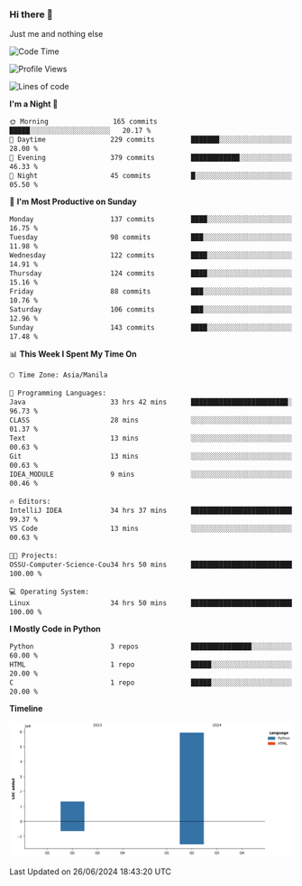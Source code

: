 ### Hi there 👋

Just me and nothing else


<!--START_SECTION:waka-->
![Code Time](http://img.shields.io/badge/Code%20Time-441%20hrs%2026%20mins-blue)

![Profile Views](http://img.shields.io/badge/Profile%20Views-24-blue)

![Lines of code](https://img.shields.io/badge/From%20Hello%20World%20I%27ve%20Written-7.3%20million%20lines%20of%20code-blue)

**I'm a Night 🦉** 

```text
🌞 Morning                165 commits         █████░░░░░░░░░░░░░░░░░░░░   20.17 % 
🌆 Daytime                229 commits         ███████░░░░░░░░░░░░░░░░░░   28.00 % 
🌃 Evening                379 commits         ████████████░░░░░░░░░░░░░   46.33 % 
🌙 Night                  45 commits          █░░░░░░░░░░░░░░░░░░░░░░░░   05.50 % 
```
📅 **I'm Most Productive on Sunday** 

```text
Monday                   137 commits         ████░░░░░░░░░░░░░░░░░░░░░   16.75 % 
Tuesday                  98 commits          ███░░░░░░░░░░░░░░░░░░░░░░   11.98 % 
Wednesday                122 commits         ████░░░░░░░░░░░░░░░░░░░░░   14.91 % 
Thursday                 124 commits         ████░░░░░░░░░░░░░░░░░░░░░   15.16 % 
Friday                   88 commits          ███░░░░░░░░░░░░░░░░░░░░░░   10.76 % 
Saturday                 106 commits         ███░░░░░░░░░░░░░░░░░░░░░░   12.96 % 
Sunday                   143 commits         ████░░░░░░░░░░░░░░░░░░░░░   17.48 % 
```


📊 **This Week I Spent My Time On** 

```text
🕑︎ Time Zone: Asia/Manila

💬 Programming Languages: 
Java                     33 hrs 42 mins      ████████████████████████░   96.73 % 
CLASS                    28 mins             ░░░░░░░░░░░░░░░░░░░░░░░░░   01.37 % 
Text                     13 mins             ░░░░░░░░░░░░░░░░░░░░░░░░░   00.63 % 
Git                      13 mins             ░░░░░░░░░░░░░░░░░░░░░░░░░   00.63 % 
IDEA_MODULE              9 mins              ░░░░░░░░░░░░░░░░░░░░░░░░░   00.46 % 

🔥 Editors: 
IntelliJ IDEA            34 hrs 37 mins      █████████████████████████   99.37 % 
VS Code                  13 mins             ░░░░░░░░░░░░░░░░░░░░░░░░░   00.63 % 

🐱‍💻 Projects: 
OSSU-Computer-Science-Cou34 hrs 50 mins      █████████████████████████   100.00 % 

💻 Operating System: 
Linux                    34 hrs 50 mins      █████████████████████████   100.00 % 
```

**I Mostly Code in Python** 

```text
Python                   3 repos             ███████████████░░░░░░░░░░   60.00 % 
HTML                     1 repo              █████░░░░░░░░░░░░░░░░░░░░   20.00 % 
C                        1 repo              █████░░░░░░░░░░░░░░░░░░░░   20.00 % 
```



**Timeline**

![Lines of Code chart](https://raw.githubusercontent.com/brutist/brutist/main/assets/bar_graph.png)


 Last Updated on 26/06/2024 18:43:20 UTC
<!--END_SECTION:waka-->
